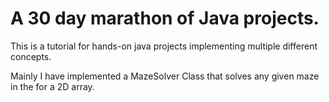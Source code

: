 # A 30 day marathon of Java projects.

This is a tutorial for hands-on java projects implementing multiple different concepts.

Mainly I have implemented a MazeSolver Class that solves any given maze in the for a 2D array.
